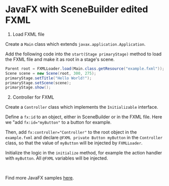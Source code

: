 # JavaFX with SceneBuilder edited FXML

  1. Load FXML file
  
  Create a `Main` class which extends `javax.application.Application`.
  
  Add the following code into the `start(Stage primaryStage)` method to load the FXML file and make it as root in a stage's scene.
  
  ```java
  Parent root = FXMLLoader.load(Main.class.getResource("example.fxml"));
  Scene scene = new Scene(root, 300, 275);
  primaryStage.setTitle("Hello World!");
  primaryStage.setScene(scene);
  primaryStage.show();
  ```
  
  2. Controller for FXML
  
  Create a `Controller` class which implements the `Initializable` interface.
  
  Define a `fx:id` to an object, either in SceneBuilder or in the FXML file. Here we "add `fx:id="myButton"` to a button for example.
  
  Then, add `fx:controller="Controller"` to the root object in the `example.fxml` and declare `@FXML private Button myButton` in the `Controller` class, so that the value of `myButton` will be injected by `FXMLLoader`.
  
  Initialize the logic in the `initialize` method, for example the action handler with `myButton`. All `@FXML` variables will be injected.

&nbsp;

Find more JavaFX samples [here](http://docs.oracle.com/javase/8/javafx/get-started-tutorial/get_start_apps.htm#BACECIIB).
